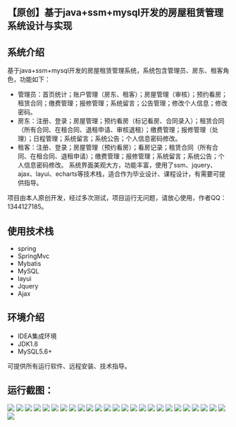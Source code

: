## 【原创】基于java+ssm+mysql开发的房屋租赁管理系统设计与实现

## 系统介绍

基于java+ssm+mysql开发的房屋租赁管理系统，系统包含管理员、房东、租客角色，功能如下：
- 管理员：首页统计；账户管理（房东、租客）；房屋管理（审核）；预约看房；租赁合同；缴费管理；报修管理；系统留言；公告管理；修改个人信息；修改密码。
- 房东：注册、登录；房屋管理；预约看房（标记看房、合同录入）；租赁合同（所有合同、在租合同、退租申请、审核退租）；缴费管理；报修管理（处理）；日程管理；系统留言；系统公告；个人信息密码修改。
- 租客：注册、登录；房屋管理（预约看房）；看房记录；租赁合同（所有合同、在租合同、退租申请）；缴费管理；报修管理；系统留言；系统公告；个人信息密码修改。
系统界面美观大方，功能丰富，使用了ssm、jquery、ajax、layui、echarts等技术栈，适合作为毕业设计、课程设计，有需要可提供指导。

项目由本人原创开发，经过多次测试，项目运行无问题，请放心使用，作者QQ：1344127185。

## 使用技术栈

- spring
- SpringMvc
- Mybatis
- MySQL
- layui
- Jquery
- Ajax


## 环境介绍

- IDEA集成环境
- JDK1.8
- MySQL5.6+

可提供所有运行软件、远程安装、技术指导。

## 运行截图：
![](https://github.com/itcoderyhl/houseRent/blob/main/images/1.png)
![](https://github.com/itcoderyhl/houseRent/blob/main/images/2.png)
![](https://github.com/itcoderyhl/houseRent/blob/main/images/3.png)
![](https://github.com/itcoderyhl/houseRent/blob/main/images/4.png)
![](https://github.com/itcoderyhl/houseRent/blob/main/images/5.png)
![](https://github.com/itcoderyhl/houseRent/blob/main/images/6.png)
![](https://github.com/itcoderyhl/houseRent/blob/main/images/7.png)
![](https://github.com/itcoderyhl/houseRent/blob/main/images/8.png)
![](https://github.com/itcoderyhl/houseRent/blob/main/images/9.png)
![](https://github.com/itcoderyhl/houseRent/blob/main/images/10.png)
![](https://github.com/itcoderyhl/houseRent/blob/main/images/11.png)
![](https://github.com/itcoderyhl/houseRent/blob/main/images/12.png)
![](https://github.com/itcoderyhl/houseRent/blob/main/images/13.png)
![](https://github.com/itcoderyhl/houseRent/blob/main/images/14.png)
![](https://github.com/itcoderyhl/houseRent/blob/main/images/15.png)
![](https://github.com/itcoderyhl/houseRent/blob/main/images/16.png)
![](https://github.com/itcoderyhl/houseRent/blob/main/images/17.png)
![](https://github.com/itcoderyhl/houseRent/blob/main/images/18.png)
![](https://github.com/itcoderyhl/houseRent/blob/main/images/19.png)
![](https://github.com/itcoderyhl/houseRent/blob/main/images/20.png)
![](https://github.com/itcoderyhl/houseRent/blob/main/images/21.png)
![](https://github.com/itcoderyhl/houseRent/blob/main/images/22.png)
![](https://github.com/itcoderyhl/houseRent/blob/main/images/23.png)
![](https://github.com/itcoderyhl/houseRent/blob/main/images/24.png)
![](https://github.com/itcoderyhl/houseRent/blob/main/images/25.png)
![](https://github.com/itcoderyhl/houseRent/blob/main/images/26.png)



